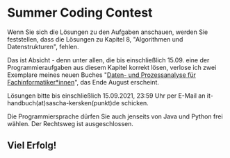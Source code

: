 # Summer Coding Contest #
Wenn Sie sich die Lösungen zu den Aufgaben anschauen, werden Sie feststellen, dass die Lösungen zu Kapitel 8, "Algorithmen und Datenstrukturen", fehlen.

Das ist Absicht - denn unter allen, die bis einschließlich 15.09. eine der Programmieraufgaben aus diesem Kapitel korrekt lösen, verlose ich zwei Exemplare
meines neuen Buches "[Daten- und Prozessanalyse für Fachinformatiker*innen](https://www.rheinwerk-verlag.de/daten-und-prozessanalyse-fuer-fachinformatiker/)",
das Ende August erscheint.

Lösungen bitte bis einschließlich 15.09.2021, 23:59 Uhr per E-Mail an it-handbuch(at)sascha-kersken(punkt)de schicken.

Die Programmiersprache dürfen Sie auch jenseits von Java und Python frei wählen. Der Rechtsweg ist ausgeschlossen.

## Viel Erfolg! ##
